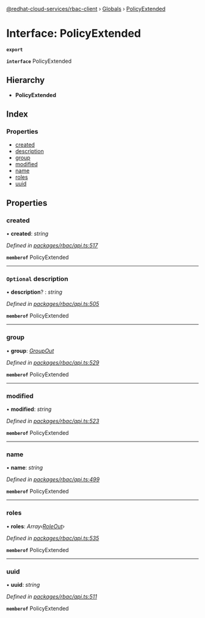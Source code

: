 [@redhat-cloud-services/rbac-client](../README.md) › [Globals](../globals.md) › [PolicyExtended](policyextended.md)

# Interface: PolicyExtended

**`export`** 

**`interface`** PolicyExtended

## Hierarchy

* **PolicyExtended**

## Index

### Properties

* [created](policyextended.md#created)
* [description](policyextended.md#optional-description)
* [group](policyextended.md#group)
* [modified](policyextended.md#modified)
* [name](policyextended.md#name)
* [roles](policyextended.md#roles)
* [uuid](policyextended.md#uuid)

## Properties

###  created

• **created**: *string*

*Defined in [packages/rbac/api.ts:517](https://github.com/RedHatInsights/javascript-clients/blob/master/packages/rbac/api.ts#L517)*

**`memberof`** PolicyExtended

___

### `Optional` description

• **description**? : *string*

*Defined in [packages/rbac/api.ts:505](https://github.com/RedHatInsights/javascript-clients/blob/master/packages/rbac/api.ts#L505)*

**`memberof`** PolicyExtended

___

###  group

• **group**: *[GroupOut](groupout.md)*

*Defined in [packages/rbac/api.ts:529](https://github.com/RedHatInsights/javascript-clients/blob/master/packages/rbac/api.ts#L529)*

**`memberof`** PolicyExtended

___

###  modified

• **modified**: *string*

*Defined in [packages/rbac/api.ts:523](https://github.com/RedHatInsights/javascript-clients/blob/master/packages/rbac/api.ts#L523)*

**`memberof`** PolicyExtended

___

###  name

• **name**: *string*

*Defined in [packages/rbac/api.ts:499](https://github.com/RedHatInsights/javascript-clients/blob/master/packages/rbac/api.ts#L499)*

**`memberof`** PolicyExtended

___

###  roles

• **roles**: *Array‹[RoleOut](roleout.md)›*

*Defined in [packages/rbac/api.ts:535](https://github.com/RedHatInsights/javascript-clients/blob/master/packages/rbac/api.ts#L535)*

**`memberof`** PolicyExtended

___

###  uuid

• **uuid**: *string*

*Defined in [packages/rbac/api.ts:511](https://github.com/RedHatInsights/javascript-clients/blob/master/packages/rbac/api.ts#L511)*

**`memberof`** PolicyExtended

